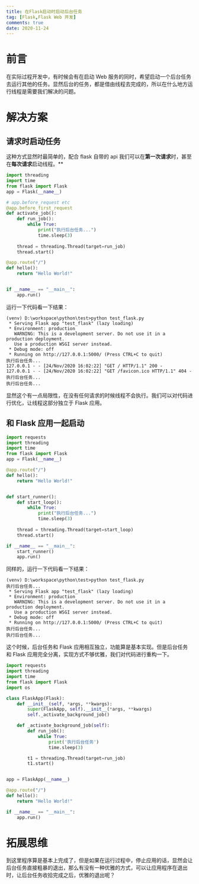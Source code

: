```yaml
---
title: 在Flask启动时启动后台任务
tag: [Flask,Flask Web 开发]
comments: true
date: 2020-11-24
---
```




# 前言
在实际过程开发中，有时候会有在启动 Web 服务的同时，希望启动一个后台任务去运行其他的任务。显然后台的任务，都是借由线程去完成的，所以在什么地方运行线程是需要我们解决的问题。
# 解决方案
## 请求时启动任务
这种方式显然时最简单的，配合 flask 自带的 api 我们可以在**第一次请求**时，甚至在**每次请求**启动线程。**
```python
import threading
import time
from flask import Flask
app = Flask(__name__)

# app.before_request etc
@app.before_first_request
def activate_job():
    def run_job():
        while True:
            print("执行后台任务...")
            time.sleep(3)
            
    thread = threading.Thread(target=run_job)
    thread.start()

@app.route("/")
def hello():
    return "Hello World!"


if __name__ == "__main__":
    app.run()
```
运行一下代码看一下结果：
```shell
(venv) D:\workspace\python\test>python test_flask.py
 * Serving Flask app "test_flask" (lazy loading)
 * Environment: production
   WARNING: This is a development server. Do not use it in a production deployment.
   Use a production WSGI server instead.
 * Debug mode: off
 * Running on http://127.0.0.1:5000/ (Press CTRL+C to quit)
执行后台任务...
127.0.0.1 - - [24/Nov/2020 16:02:22] "GET / HTTP/1.1" 200 -
127.0.0.1 - - [24/Nov/2020 16:02:22] "GET /favicon.ico HTTP/1.1" 404 -
执行后台任务...
执行后台任务...
```
显然这个有一点局限性，在没有任何请求的时候线程不会执行。我们可以对代码进行优化，让线程这部分独立于 Flask 应用。


## 和 Flask 应用一起启动
```python
import requests
import threading
import time
from flask import Flask
app = Flask(__name__)

@app.route("/")
def hello():
    return "Hello World!"


def start_runner():
    def start_loop():
        while True:
            print("执行后台任务...")
            time.sleep(3)
            
    thread = threading.Thread(target=start_loop)
    thread.start()

if __name__ == "__main__":
    start_runner()
    app.run()
```
同样的，运行一下代码看一下结果：
```shell
(venv) D:\workspace\python\test>python test_flask.py
执行后台任务...
 * Serving Flask app "test_flask" (lazy loading)
 * Environment: production
   WARNING: This is a development server. Do not use it in a production deployment.
   Use a production WSGI server instead.
 * Debug mode: off
 * Running on http://127.0.0.1:5000/ (Press CTRL+C to quit)
执行后台任务...
执行后台任务...
```
这个时候，后台任务和 Flask 应用相互独立，功能算是基本实现。但是后台任务和 Flask 应用完全分离，实现方式不够优雅，我们对代码进行重构一下。
```python
import requests
import threading
import time
from flask import Flask
import os

class FlaskApp(Flask):
    def __init__(self, *args, **kwargs):
        super(FlaskApp, self).__init__(*args, **kwargs)
        self._activate_background_job()

    def _activate_background_job(self):
        def run_job():
            while True:
                print('执行后台任务')
                time.sleep(3)

        t1 = threading.Thread(target=run_job)
        t1.start()


app = FlaskApp(__name__)

@app.route("/")
def hello():
    return "Hello World!"

if __name__ == "__main__":
    app.run()
```


# 拓展思维
到这里程序算是基本上完成了，但是如果在运行过程中，停止应用的话，显然会让后台任务直接粗暴的退出，那么有没有一种优雅的方式，可以让应用程序在退出时，让后台任务收拾完成之后，优雅的退出呢？